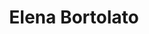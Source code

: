 ---
title: "Elena Bortolato"
first_name: Elena
last_name: Bortolato
role: Postdoctoral Researcher
organizations:
  - name: Universitat Pompeu Fabra
    url: "https://elenabortolato.github.io/"
user_groups:
  - Postdocs
---